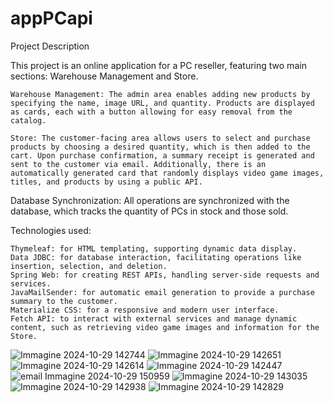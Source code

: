 # appPCapi


Project Description

This project is an online application for a PC reseller, featuring two main sections: Warehouse Management and Store.

    Warehouse Management: The admin area enables adding new products by specifying the name, image URL, and quantity. Products are displayed as cards, each with a button allowing for easy removal from the catalog.

    Store: The customer-facing area allows users to select and purchase products by choosing a desired quantity, which is then added to the cart. Upon purchase confirmation, a summary receipt is generated and sent to the customer via email. Additionally, there is an automatically generated card that randomly displays video game images, titles, and products by using a public API.

Database Synchronization: All operations are synchronized with the database, which tracks the quantity of PCs in stock and those sold.

Technologies used:


    Thymeleaf: for HTML templating, supporting dynamic data display.
    Data JDBC: for database interaction, facilitating operations like insertion, selection, and deletion.
    Spring Web: for creating REST APIs, handling server-side requests and services.
    JavaMailSender: for automatic email generation to provide a purchase summary to the customer.
    Materialize CSS: for a responsive and modern user interface.
    Fetch API: to interact with external services and manage dynamic content, such as retrieving video game images and information for the Store.


![Immagine 2024-10-29 142744](https://github.com/user-attachments/assets/c8c0a32b-f7ac-4a45-bca8-60cb8cc994e7)
![Immagine 2024-10-29 142651](https://github.com/user-attachments/assets/762a3b7f-cf24-4508-bac9-ee2183d2a911)
![Immagine 2024-10-29 142614](https://github.com/user-attachments/assets/bb1a9204-10ca-474d-a23e-901dac0f0e3f)
![Immagine 2024-10-29 142447](https://github.com/user-attachments/assets/1b3d2909-d8d1-4270-bcf4-b9fa9dc2db60)
![email Immagine 2024-10-29 150959](https://github.com/user-attachments/assets/566329ab-c571-4e0d-ace0-5e9690bda8b8)
![Immagine 2024-10-29 143035](https://github.com/user-attachments/assets/46629df4-c806-480f-8f79-569e6fe495bf)
![Immagine 2024-10-29 142938](https://github.com/user-attachments/assets/d657c84b-319f-48b2-8aae-fd35e50c4c6e)
![Immagine 2024-10-29 142829](https://github.com/user-attachments/assets/5d0379c5-8511-4f02-b353-fde55930c4a8)

    
